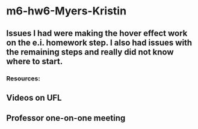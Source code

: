 # m6-hw6-Myers-Kristin
## Issues I had were making the hover effect work on the e.i. homework step. I also had issues with the remaining steps and really did not know where to start. 
### Resources:
## Videos on UFL
## Professor one-on-one meeting
